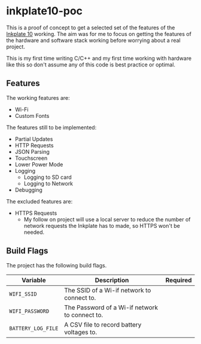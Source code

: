 # inkplate10-poc

This is a proof of concept to get a selected set of the features of the [Inkplate
10](https://soldered.com/product/inkplate-10-9-7-e-paper-board-copy/) working.
The aim was for me to focus on getting the features of the hardware and software
stack working before worrying about a real project.

This is my first time writing C/C++ and my first time working with hardware like this so don't assume any of this code is best practice or optimal.

## Features
The working features are:
* Wi-Fi
* Custom Fonts

The features still to be implemented:
* Partial Updates
* HTTP Requests
* JSON Parsing
* Touchscreen
* Lower Power Mode
* Logging
  * Logging to SD card
  * Logging to Network
* Debugging

The excluded features are:
* HTTPS Requests
  * My follow on project will use a local server to reduce the number of network
    requests the Inkplate has to made, so HTTPS won't be needed.

## Build Flags

The project has the following build flags.

| Variable | Description | Required |
| ------ | ------ | ------ |
| `WIFI_SSID` | The SSID of a Wi-if network to connect to. | |
| `WIFI_PASSWORD` | The Password of a Wi-if network to connect to. | |
| `BATTERY_LOG_FILE` | A CSV file to record battery voltages to. | |
